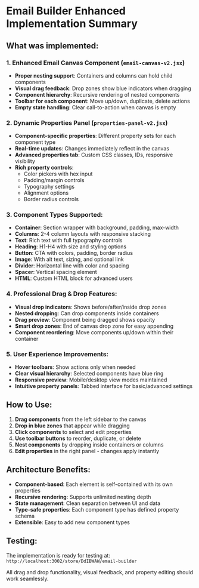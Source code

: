 # Email Builder Enhanced Implementation Summary

## What was implemented:

### 1. Enhanced Email Canvas Component (`email-canvas-v2.jsx`)
- **Proper nesting support**: Containers and columns can hold child components
- **Visual drag feedback**: Drop zones show blue indicators when dragging
- **Component hierarchy**: Recursive rendering of nested components
- **Toolbar for each component**: Move up/down, duplicate, delete actions
- **Empty state handling**: Clear call-to-action when canvas is empty

### 2. Dynamic Properties Panel (`properties-panel-v2.jsx`)
- **Component-specific properties**: Different property sets for each component type
- **Real-time updates**: Changes immediately reflect in the canvas
- **Advanced properties tab**: Custom CSS classes, IDs, responsive visibility
- **Rich property controls**:
  - Color pickers with hex input
  - Padding/margin controls
  - Typography settings
  - Alignment options
  - Border radius controls

### 3. Component Types Supported:
- **Container**: Section wrapper with background, padding, max-width
- **Columns**: 2-4 column layouts with responsive stacking
- **Text**: Rich text with full typography controls
- **Heading**: H1-H4 with size and styling options
- **Button**: CTA with colors, padding, border radius
- **Image**: With alt text, sizing, and optional link
- **Divider**: Horizontal line with color and spacing
- **Spacer**: Vertical spacing element
- **HTML**: Custom HTML block for advanced users

### 4. Professional Drag & Drop Features:
- **Visual drop indicators**: Shows before/after/inside drop zones
- **Nested dropping**: Can drop components inside containers
- **Drag preview**: Component being dragged shows opacity
- **Smart drop zones**: End of canvas drop zone for easy appending
- **Component reordering**: Move components up/down within their container

### 5. User Experience Improvements:
- **Hover toolbars**: Show actions only when needed
- **Clear visual hierarchy**: Selected components have blue ring
- **Responsive preview**: Mobile/desktop view modes maintained
- **Intuitive property panels**: Tabbed interface for basic/advanced settings

## How to Use:

1. **Drag components** from the left sidebar to the canvas
2. **Drop in blue zones** that appear while dragging
3. **Click components** to select and edit properties
4. **Use toolbar buttons** to reorder, duplicate, or delete
5. **Nest components** by dropping inside containers or columns
6. **Edit properties** in the right panel - changes apply instantly

## Architecture Benefits:

- **Component-based**: Each element is self-contained with its own properties
- **Recursive rendering**: Supports unlimited nesting depth
- **State management**: Clean separation between UI and data
- **Type-safe properties**: Each component type has defined property schema
- **Extensible**: Easy to add new component types

## Testing:
The implementation is ready for testing at:
`http://localhost:3002/store/DdIBWAW/email-builder`

All drag and drop functionality, visual feedback, and property editing should work seamlessly.